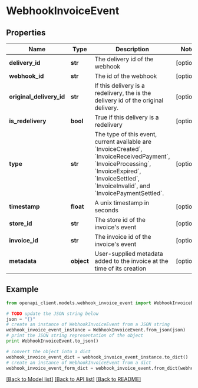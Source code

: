 # WebhookInvoiceEvent


## Properties
Name | Type | Description | Notes
------------ | ------------- | ------------- | -------------
**delivery_id** | **str** | The delivery id of the webhook | [optional] 
**webhook_id** | **str** | The id of the webhook | [optional] 
**original_delivery_id** | **str** | If this delivery is a redelivery, the is the delivery id of the original delivery. | [optional] 
**is_redelivery** | **bool** | True if this delivery is a redelivery | [optional] 
**type** | **str** | The type of this event, current available are &#x60;InvoiceCreated&#x60;, &#x60;InvoiceReceivedPayment&#x60;, &#x60;InvoiceProcessing&#x60;, &#x60;InvoiceExpired&#x60;, &#x60;InvoiceSettled&#x60;, &#x60;InvoiceInvalid&#x60;, and &#x60;InvoicePaymentSettled&#x60;. | [optional] 
**timestamp** | **float** | A unix timestamp in seconds | [optional] 
**store_id** | **str** | The store id of the invoice&#39;s event | [optional] 
**invoice_id** | **str** | The invoice id of the invoice&#39;s event | [optional] 
**metadata** | **object** | User-supplied metadata added to the invoice at the time of its creation | [optional] 

## Example

```python
from openapi_client.models.webhook_invoice_event import WebhookInvoiceEvent

# TODO update the JSON string below
json = "{}"
# create an instance of WebhookInvoiceEvent from a JSON string
webhook_invoice_event_instance = WebhookInvoiceEvent.from_json(json)
# print the JSON string representation of the object
print WebhookInvoiceEvent.to_json()

# convert the object into a dict
webhook_invoice_event_dict = webhook_invoice_event_instance.to_dict()
# create an instance of WebhookInvoiceEvent from a dict
webhook_invoice_event_form_dict = webhook_invoice_event.from_dict(webhook_invoice_event_dict)
```
[[Back to Model list]](../README.md#documentation-for-models) [[Back to API list]](../README.md#documentation-for-api-endpoints) [[Back to README]](../README.md)


